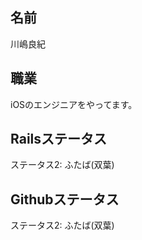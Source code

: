 ## 名前
川嶋良紀  

## 職業  
iOSのエンジニアをやってます。

## Railsステータス
ステータス2: ふたば(双葉)

## Githubステータス
ステータス2: ふたば(双葉)